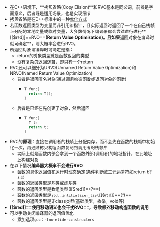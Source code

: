 - 在C++语境下，**拷贝省略(Copy Elision)**和RVO基本是同义词，前者是字面意义，后者既是适用场景，也是实现细节
- 拷贝省略是在C++标准中的一种[优化方式](https://en.cppreference.com/w/cpp/language/copy_elision)
- 若函数返回类型为变量而非引用和指针，且实际返回时返回了一个在自己栈帧上分配的本地变量或临时变量，大多数情况下编译器都会尝试进行进行**[[$red]]==RVO==**(Return Value Optimization)。且如果**返回对象在编译时就可确定**，则大概率会进行RVO。
- 所返回对象谓编译时可确定是指：
	- return的对象类型就是函数返回的类型
	- 没有复杂的返回逻辑，即只有一个return
- RVO还可以细分为URVO(Unnamed Return Value Optimization)和NRVO(Named Return Value Optimization)
	- 前者是返回匿名对象(通过调用构造函数或返回对象的函数)
		- ```C++
		  T func{
		    return T();
		  }
		  ```
	- 后者是已经在先创建了对象，然后返回
		- ```C++
		  T func{
		    T t;
		    return t;
		  }
		  ```
- RVO的**原理**：直接在调用者的栈帧上分配内存，而不会先在函数的栈帧中初始化一次，再通过拷贝构造函数复制到调用者的栈帧中
	- 实际上就是函数内部会拿到一个函数外部(调用者)的地址指针，在此地址上构建对象
- 在以下情况**编译器大概率不会进行RVO**
	- 函数的具体返回值在运行时动态确定(条件判断或三元运算符如return b?a:c)
	- 函数的返回类型是基类或虚基类
	- 函数的返回类型是数组类型([[$red]]==?==)
	- 函数的返回类型是``std::intitializer_list``[[$red]]==(?)==
	- 函数的返回类型是非class类型(基础类型，枚举，void等)
- **[[$red]]==使用移动语义也会干扰RVO==，导致额外移动构造函数的调用**
- 可以手动关闭编译器的返回值优化
	- 添加选项``gcc：-fno-elide-constructors``